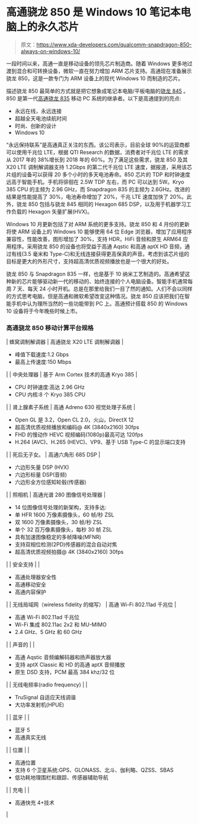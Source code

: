 # 高通骁龙 850 是 Windows 10 笔记本电脑上的永久芯片

> 原文：<https://www.xda-developers.com/qualcomm-snapdragon-850-always-on-windows-10/>

一段时间以来，高通一直是移动设备的领先芯片制造商。随着 Windows 更多地过渡到混合和可转换设备，微软一直在努力增加 ARM 芯片支持。高通现在准备展示骁龙 850，这是一款专门为 ARM 设备上的现代 Windows 10 而制造的芯片。

描述骁龙 850 最简单的方式就是把它想象成笔记本电脑/平板电脑的[骁龙 845](https://www.xda-developers.com/qualcomm-snapdragon-845-kernel-source-code/) 。850 是第一代[高通骁龙 835](https://www.xda-developers.com/snapdragon-835-laptops-windows-10/) 移动 PC 系统的继承者。以下是高通提到的亮点:

*   永远在线，永远连接
*   超越全天电池续航时间
*   时尚、创新的设计
*   Windows 10

“永远保持联系”是高通真正关注的东西。该公司表示，目前全球 90%的运营商都可以使用千兆位 LTE，根据 QTI Research 的数据，消费者对千兆位 LTE 的需求从 2017 年的 38%增长到 2018 年的 60%。为了满足这些需求，骁龙 850 及其 X20 LTE 调制解调器支持 1.2Gbps 的第二代千兆位 LTE 速度，据报道，采用该芯片组的设备可以获得 20 多个小时的多天电池寿命。850 芯片的 TDP 和时钟速度远高于智能手机。手机将徘徊在 2.5W TDP 左右，而 PC 可以达到 5W。Kryo 385 CPU 的主频为 2.96 GHz，而 Snapdragon 835 的主频为 2.6GHz。改进的结果是性能提高了 30%，电池寿命增加了 20%，千兆 LTE 速度加快了 20%。此外，骁龙 850 包括与骁龙 845 相同的 Hexagon 685 DSP，以及用于机器学习工作负载的 Hexagon 矢量扩展(HVX)。

Windows 10 月更新包括了对 ARM 系统的更多支持。骁龙 850 和 4 月份的更新将使 ARM 设备上的 Windows 10 能够使用 64 位 Edge 浏览器，增加了应用程序兼容性，性能改善，图形增加了 30%，支持 HDR，HiFi 音频和原生 ARM64 应用程序。采用骁龙 850 的设备也将受益于高通 Aqstic 和高通 aptX HD 音频，通过有线(3.5 毫米和 Type-C)和无线连接获得更高保真的声音。考虑到该芯片组的目标是更大的外形尺寸，支持超高清优质视频播放也是一个很大的好处。

骁龙 850 与 Snapdragon 835 一样，也是基于 10 纳米工艺制造的。高通希望这种新的芯片能够驱动新一代的移动的、始终连接的个人电脑设备。智能手机通常每周 7 天、每天 24 小时开机。总是在那里给我们一目了然的通知。人们不会以同样的方式思考电脑，但是高通和微软希望改变这种情况。骁龙 850 应该把我们在智能手机中认为理所当然的一些功能带到 PC 上。高通预计搭载 850 的 Windows 10 设备将于今年晚些时候上市。

### **高通骁龙 850 移动计算平台规格**

| 蜂窝调制解调器 | 高通骁龙 X20 LTE 调制解调器 | 

*   峰值下载速度:1.2 Gbps
*   最高上传速度:150 Mbps

 |
| 中央处理器 | 基于 Arm Cortex 技术的高通 Kryo 385 | 

*   CPU 时钟速度:高达 2.96 GHz
*   CPU 内核:8 个 Kryo 385 CPU

 |
| 肾上腺素子系统 | 高通 Adreno 630 视觉处理子系统 | 

*   Open GL 是 3.2，Open CL 2.0，火山，DirectX 12
*   超高清优质视频播放和编码@ 4K (3840x2160) 30fps
*   FHD 的慢动作 HEVC 视频编码(1080p)最高可达 120fps
*   H.264 (AVC)、H.265 (HEVC)、VP9、基于 USB Type-C 的显示端口支持

 |
| 死后无子女。 | 高通六角形 685 DSP | 

*   六边形矢量 DSP (HVX)
*   六边形标量 DSP(音频)
*   六边形全方位感知轮毂(传感器)

 |
| 照相机 | 高通光谱 280 图像信号处理器 | 

*   14 位图像信号处理的新架构，支持多达:
*   单 HFR 1600 万像素摄像头，60 帧/秒 ZSL
*   双 1600 万像素摄像头，30 帧/秒 ZSL
*   单个 32 百万像素摄像头，每秒 30 帧 ZSL
*   具有加速图像稳定的多帧降噪(MFNR)
*   支持双相位检测(2PD)传感器的混合自动对焦
*   超高清优质视频拍摄@ 4K (3840x2160) 30fps

 |
| 安全支持 |  | 

*   高通处理器安全性
*   高通移动安全
*   高通内容保护

 |
| 无线局域网（wireless fidelity 的缩写） | 高通 Wi-Fi 802.11ad 千兆位 | 

*   高通 Wi-Fi 802.11ad 千兆位
*   Wi-Fi 集成 802.11ac 2x2 和 MU-MIMO
*   2.4 GHz、5 GHz 和 60 GHz

 |
| 声音的 |  | 

*   高通 Aqstic 音频编解码器和扬声器放大器
*   支持 aptX Classic 和 HD 的高通 aptX 音频播放
*   原生 DSD 支持，PCM 最高 384 khz/32 位

 |
| 无线电频率(radio frequency) |  | 

*   TruSignal 自适应天线调谐
*   大功率发射机(HPUE)

 |
| 蓝牙 |  | 

*   蓝牙 5
*   高通真实无线

 |
| 位置 |  | 

*   高通位置
*   支持 6 个卫星系统:GPS、GLONASS、北斗、伽利略、QZSS、SBAS
*   低功耗地理围栏和跟踪、传感器辅助导航

 |
| 充电 |  | 

*   高通快充 4+技术

 |